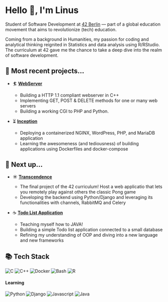 
# Hello 👋, I'm Linus
Student of Software Development at [42 Berlin](https://42berlin.de/) — part of a global education movement that aims to revolutionize (tech) education.

Coming from a background in Humanities, my passion for coding and analytical thinking reignited in Statistics and data analysis using R/RStudio. The curriculum at 42 gave me the chance to take a deep dive into the realm of software development.

## 🌟 Most recent projects...

- 🏄 **[WebServer](https://github.com/Linuswidmer/42_webserv)**
  - Building a HTTP 1.1 compliant webserver in C++
  - Implementing GET, POST & DELETE methods for one or many web servers
  - Building a working CGI to PHP and Python.

- ⏳ **[Inception](https://github.com/Linuswidmer/42_inception)**
  - Deploying a containerized NGINX, WordPress, PHP, and MariaDB application
  - Learning the awesomeness (and tediousness) of building applications using Dockerfiles and docker-compose

## 🚀 Next up...

- ☀️ **[Transcendence](https://github.com/Linuswidmer/42_transcendence)**
  - The final project of the 42 curriculum! Host a web applicatio that lets you remotely play against others the classic Pong game
  - Developing the backend using Python/Django and leveraging its functionalities with channels, RabbitMQ and Celery

- ☕ **[Todo List Application](https://github.com/Linuswidmer/java_todo_app)**
  - Teaching myself how to JAVA!
  - Building a simple Todo list application connected to a small database
  - Refining my understanding of OOP and diving into a new language and new frameworks


## 📚 Tech Stack
![C](https://img.shields.io/badge/c-%2300599C.svg?style=for-the-badge&logo=c&logoColor=white) ![C++](https://img.shields.io/badge/C%2B%2B-00599C?style=for-the-badge&logo=c%2B%2B&logoColor=white) ![Docker](https://img.shields.io/badge/docker-%230db7ed.svg?style=for-the-badge&logo=docker&logoColor=white) ![Bash](https://img.shields.io/badge/GNU%20Bash-4EAA25?style=for-the-badge&logo=GNU%20Bash&logoColor=white) ![R](https://img.shields.io/badge/RStudio-grey?style=for-the-badge&logo=R) 
#### **Learning**
![Python](https://img.shields.io/badge/python-3670A0?style=for-the-badge&logo=python&logoColor=ffdd54) ![Django](https://img.shields.io/badge/Django-092E20?style=for-the-badge&logo=django&logoColor=green) ![Javascript](https://shields.io/badge/JavaScript-F7DF1E?style=for-the-badge&logo=JavaScript&logoColor=black) ![Java](https://img.shields.io/badge/Java-ED8B00?style=for-the-badge&logo=openjdk&logoColor=white) 
